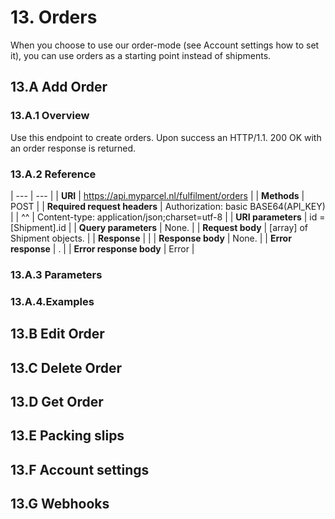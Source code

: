 # 13. Orders

When you choose to use our order-mode (see <ApiLink to="13_F">Account settings</ApiLink> how to set it), you can use orders as a starting point instead of shipments.

## 13.A Add Order

### 13.A.1 Overview

Use this endpoint to create orders. Upon success an HTTP/1.1. 200 OK with an order response is returned.

### 13.A.2 Reference

| ---                          | ---                                          |
| **URI**                      | https://api.myparcel.nl/fulfilment/orders    |
| **Methods**                  | POST                                         |
| **Required request headers** | Authorization: basic BASE64(API_KEY)         |
| ^^                           | Content-type: application/json;charset=utf-8 |
| **URI parameters**           | id = [Shipment].id                           |
| **Query parameters**         | None.                                        |
| **Request body**             | [array] of Shipment objects.                                        |
| **Response**                 | <Http code="204" />                          |
| **Response body**            | None.                                        |
| **Error response**           | <Http code="4xx" />.                         |
| **Error response body**      | Error                                        |


### 13.A.3 Parameters

### 13.A.4.Examples

## 13.B Edit Order

## 13.C Delete Order

## 13.D Get Order

## 13.E Packing slips

## 13.F Account settings

## 13.G Webhooks
